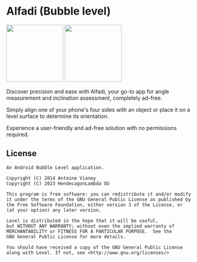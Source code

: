 # Alfadi (Bubble level)

<img src="fastlane/metadata/android/en-US/images/phoneScreenshots/Bubble1.png" width="150"/> <img src="fastlane/metadata/android/en-US/images/phoneScreenshots/Bubble2.png" width="150"/>

Discover precision and ease with Alfadi, your go-to app for angle measurement and inclination assessment, completely ad-free.

Simply align one of your phone's four sides with an object or place it on a level surface to determine its orientation.

Experience a user-friendly and ad-free solution with no permissions required.

## License

```
An Android Bubble Level application.

Copyright (C) 2014 Antoine Vianey
Copyright (C) 2023 HendecagonLambda OU

This program is free software: you can redistribute it and/or modify
it under the terms of the GNU General Public License as published by
the Free Software Foundation, either version 3 of the License, or
(at your option) any later version.

Level is distributed in the hope that it will be useful,
but WITHOUT ANY WARRANTY; without even the implied warranty of
MERCHANTABILITY or FITNESS FOR A PARTICULAR PURPOSE.  See the
GNU General Public License for more details.

You should have received a copy of the GNU General Public License
along with Level. If not, see <http://www.gnu.org/licenses/>
```
